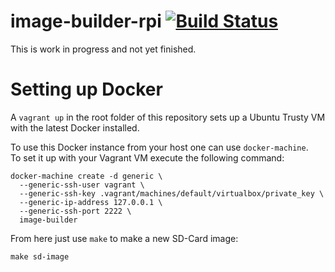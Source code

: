 # image-builder-rpi [![Build Status](https://travis-ci.org/hypriot/image-builder-rpi.svg)](https://travis-ci.org/hypriot/image-builder-rpi)

This is work in progress and not yet finished.

# Setting up Docker
A `vagrant up` in the root folder of this repository sets up a Ubuntu Trusty VM with the latest Docker installed.

To use this Docker instance from your host one can use `docker-machine`.  
To set it up with your Vagrant VM execute the following command:
```
docker-machine create -d generic \
  --generic-ssh-user vagrant \
  --generic-ssh-key .vagrant/machines/default/virtualbox/private_key \
  --generic-ip-address 127.0.0.1 \
  --generic-ssh-port 2222 \
  image-builder
```

From here just use `make` to make a new SD-Card image:

`make sd-image`
